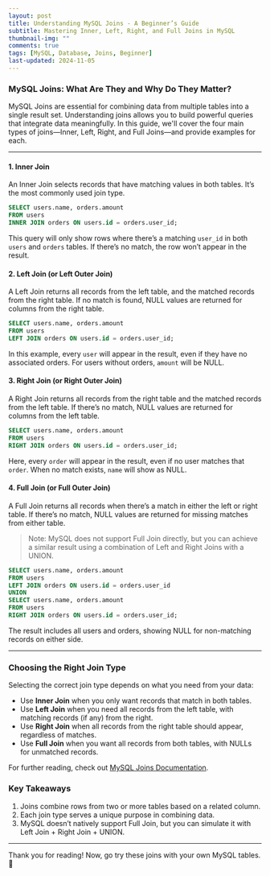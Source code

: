 ```yaml
---
layout: post
title: Understanding MySQL Joins - A Beginner’s Guide
subtitle: Mastering Inner, Left, Right, and Full Joins in MySQL
thumbnail-img: ""
comments: true
tags: [MySQL, Database, Joins, Beginner]
last-updated: 2024-11-05
---
```


### MySQL Joins: What Are They and Why Do They Matter?
MySQL Joins are essential for combining data from multiple tables into a single result set. Understanding joins allows you to build powerful queries that integrate data meaningfully. In this guide, we'll cover the four main types of joins—Inner, Left, Right, and Full Joins—and provide examples for each.

---

#### 1. **Inner Join**
An Inner Join selects records that have matching values in both tables. It’s the most commonly used join type.

```sql
SELECT users.name, orders.amount
FROM users
INNER JOIN orders ON users.id = orders.user_id;
```

This query will only show rows where there’s a matching `user_id` in both `users` and `orders` tables. If there’s no match, the row won’t appear in the result.

#### 2. **Left Join (or Left Outer Join)**
A Left Join returns all records from the left table, and the matched records from the right table. If no match is found, NULL values are returned for columns from the right table.

```sql
SELECT users.name, orders.amount
FROM users
LEFT JOIN orders ON users.id = orders.user_id;
```

In this example, every `user` will appear in the result, even if they have no associated orders. For users without orders, `amount` will be NULL.

#### 3. **Right Join (or Right Outer Join)**
A Right Join returns all records from the right table and the matched records from the left table. If there’s no match, NULL values are returned for columns from the left table.

```sql
SELECT users.name, orders.amount
FROM users
RIGHT JOIN orders ON users.id = orders.user_id;
```

Here, every `order` will appear in the result, even if no user matches that `order`. When no match exists, `name` will show as NULL.

#### 4. **Full Join (or Full Outer Join)**
A Full Join returns all records when there’s a match in either the left or right table. If there’s no match, NULL values are returned for missing matches from either table.

> Note: MySQL does not support Full Join directly, but you can achieve a similar result using a combination of Left and Right Joins with a UNION.

```sql
SELECT users.name, orders.amount
FROM users
LEFT JOIN orders ON users.id = orders.user_id
UNION
SELECT users.name, orders.amount
FROM users
RIGHT JOIN orders ON users.id = orders.user_id;
```

The result includes all users and orders, showing NULL for non-matching records on either side.

---

### Choosing the Right Join Type
Selecting the correct join type depends on what you need from your data:

- Use **Inner Join** when you only want records that match in both tables.
- Use **Left Join** when you need all records from the left table, with matching records (if any) from the right.
- Use **Right Join** when all records from the right table should appear, regardless of matches.
- Use **Full Join** when you want all records from both tables, with NULLs for unmatched records.

For further reading, check out [MySQL Joins Documentation](https://dev.mysql.com/doc/refman/8.0/en/join.html).

### Key Takeaways
1. Joins combine rows from two or more tables based on a related column.
2. Each join type serves a unique purpose in combining data.
3. MySQL doesn’t natively support Full Join, but you can simulate it with Left Join + Right Join + UNION.

---

Thank you for reading! Now, go try these joins with your own MySQL tables. 🚀
